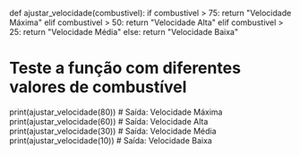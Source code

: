 def ajustar_velocidade(combustivel):
    if combustivel > 75:
        return "Velocidade Máxima"
    elif combustivel > 50:
        return "Velocidade Alta"
    elif combustivel > 25:
        return "Velocidade Média"
    else:
        return "Velocidade Baixa"

# Teste a função com diferentes valores de combustível
print(ajustar_velocidade(80))  # Saída: Velocidade Máxima
print(ajustar_velocidade(60))  # Saída: Velocidade Alta
print(ajustar_velocidade(30))  # Saída: Velocidade Média
print(ajustar_velocidade(10))  # Saída: Velocidade Baixa

<!---
carloslutmco/carloslutmco is a ✨ special ✨ repository because its `README.md` (this file) appears on your GitHub profile.
You can click the Preview link to take a look at your changes.
--->
